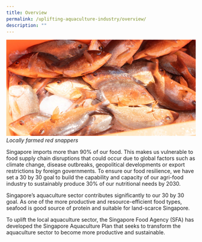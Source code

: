 ```yaml
---
title: Overview
permalink: /uplifting-aquaculture-industry/overview/
description: ""
---
```

![Locally farmed red snappers](/images/Locally%20farmed%20red%20snappers.jpg)
*Locally farmed red snappers*


Singapore imports more than 90% of our food. This makes us vulnerable to food supply chain disruptions that could occur due to global factors such as climate change, disease outbreaks, geopolitical developments or export restrictions by foreign governments. To ensure our food resilience, we have set a 30 by 30 goal to build the capability and capacity of our agri-food industry to sustainably produce 30% of our nutritional needs by 2030. 

  

Singapore’s aquaculture sector contributes significantly to our 30 by 30 goal. As one of the more productive and resource-efficient food types, seafood is good source of protein and suitable for land-scarce Singapore. 

  

To uplift the local aquaculture sector, the Singapore Food Agency (SFA) has developed the Singapore Aquaculture Plan that seeks to transform the aquaculture sector to become more productive and sustainable.